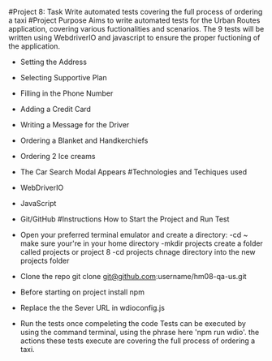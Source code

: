 #Project 8: Task 
Write automated tests covering the full process of ordering a taxi
#Project Purpose 
Aims to write automated tests for the Urban Routes application, covering various fuctionalities and scenarios. The 9 tests will be written using WebdriverIO and javascript to ensure the proper fuctioning of the application.
- Setting the Address
- Selecting Supportive Plan
- Filling in the Phone Number
- Adding a Credit Card 
- Writing a Message for the Driver
- Ordering a Blanket and Handkerchiefs
- Ordering 2 Ice creams
- The Car Search Modal Appears
#Technologies and Techiques used 
- WebDriverIO 
- JavaScript 
- Git/GitHub
#Instructions How to Start the Project and Run Test
- Open your preferred terminal emulator and create a directory:
   -cd ~  make sure your're in your home directory 
   -mkdir projects create a folder called projects or project 8
   -cd projects chnage directory into the new projects folder 

- Clone the repo  git clone git@github.com:username/hm08-qa-us.git
- Before starting on project install npm 
- Replace the the Sever URL in wdioconfig.js
- Run the tests once compeleting the code
  Tests can be executed by using the command terminal, using the phrase here 'npm run wdio'.
  the actions these tests execute are covering the full process of ordering a taxi.
